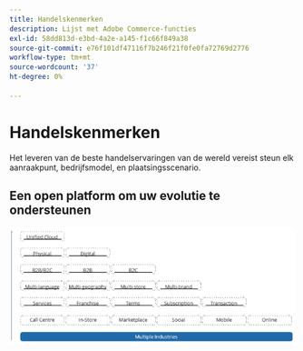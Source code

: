 ```yaml
---
title: Handelskenmerken
description: Lijst met Adobe Commerce-functies
exl-id: 58dd813d-e3bd-4a2e-a145-f1c66f849a38
source-git-commit: e76f101df47116f7b246f21f0fe0fa72769d2776
workflow-type: tm+mt
source-wordcount: '37'
ht-degree: 0%

---
```


# Handelskenmerken

Het leveren van de beste handelservaringen van de wereld vereist steun elk aanraakpunt, bedrijfsmodel, en plaatsingsscenario.

## Een open platform om uw evolutie te ondersteunen

![De waarde van de handelstechnologie](../../assets/playbooks/commerce-features.png)
